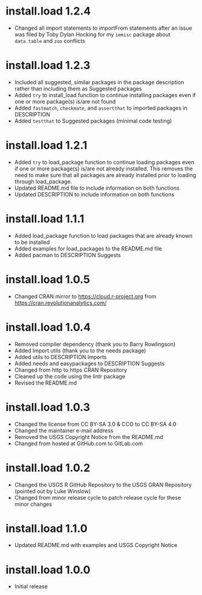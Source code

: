 # install.load 1.2.4

* Changed all import statements to importFrom statements after an issue was filed by Toby Dylan Hocking for my `iemisc` package about `data.table` and `zoo` conflicts


# install.load 1.2.3

* Included all suggested, similar packages in the package description rather than including them as Suggested packages
* Added `try` to install_load function to continue installing packages even if one or more package(s) is/are not found
* Added `fastmatch`, `checkmate`, and `assertthat` to imported packages in DESCRIPTION
* Added `testthat` to Suggested packages (minimal code testing)


# install.load 1.2.1

* Added `try` to load_package function to continue loading packages even if one or more package(s) is/are not already installed. This removes the need to make sure that all packages are already installed prior to loading through load_package.
* Updated README.md file to include information on both functions
* Updated DESCRIPTION to include information on both functions


# install.load 1.1.1

* Added load_package function to load packages that are already known to be installed
* Added examples for load_packages to the README.md file
* Added pacman to DESCRIPTION Suggests


# install.load 1.0.5

* Changed CRAN mirror to https://cloud.r-project.org from https://cran.revolutionanalytics.com/


# install.load 1.0.4

* Removed compiler dependency (thank you to Barry Rowlingson)
* Added Import utils (thank you to the needs package)
* Added utils to DESCRIPTION Imports
* Added needs and easypackages to DESCRIPTION Suggests
* Changed from http to https CRAN Repository
* Cleaned up the code using the lintr package
* Revised the README.md


# install.load 1.0.3

* Changed the license from CC BY-SA 3.0 & CCO to CC BY-SA 4.0
* Changed the maintainer e-mail address
* Removed the USGS Copyright Notice from the README.md
* Changed from hosted at GitHub.com to GitLab.com


# install.load 1.0.2

* Changed the USGS R GitHub Repository to the USGS GRAN Repository (pointed out by Luke Winslow)
* Changed from minor release cycle to patch release cycle for these minor changes


# install.load 1.1.0

* Updated README.md with examples and USGS Copyright Notice


# install.load 1.0.0

* Initial release
